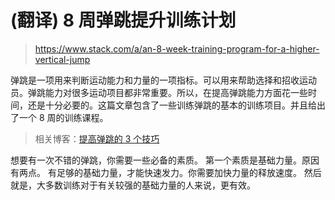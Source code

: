 # (翻译) 8 周弹跳提升训练计划
> https://www.stack.com/a/an-8-week-training-program-for-a-higher-vertical-jump

弹跳是一项用来判断运动能力和力量的一项指标。可以用来帮助选择和招收运动员。弹跳能力对很多运动项目都非常重要。所以，在提高弹跳能力方面花一些时间，还是十分必要的。这篇文章包含了一些训练弹跳的基本的训练项目。并且给出了一个 8 周的训练课程。

> 相关博客：[提高弹跳的 3 个技巧](https://www.stack.com/a/3-tips-to-instantly-increase-your-vertical-jump)

想要有一次不错的弹跳，你需要一些必备的素质。
第一个素质是基础力量。原因有两点。
有足够的基础力量，才能快速发力。你需要加快力量的释放速度。
然后就是，大多数训练对于有关较强的基础力量的人来说，更有效。


